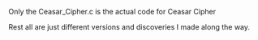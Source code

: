 Only the Ceasar_Cipher.c is the actual code for Ceasar Cipher

Rest all are just different versions
and discoveries I made along the way.
